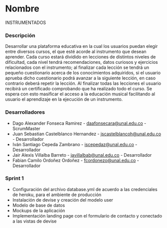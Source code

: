 # Nombre

INSTRUMENTADOS

### Descripción

Desarrollar una plataforma educativa en la cual los usuarios puedan elegir entre diversos cursos, el que esté acorde al instrumento que desean aprender. Cada curso estará dividido en lecciones de distintos niveles de dificultad, cada nivel tendrá recomendaciones, datos curiosos y ejercicios relacionados con el instrumento; al finalizar cada lección se tendrá un pequeño cuestionario acerca de los conocimientos adquiridos, si el usuario aprueba dicho cuestionario podrá avanzar a la siguiente lección, en caso contrario deberá repetir la lección. Al finalizar todas las lecciones el usuario recibirá un certificado comprobando que ha realizado todo el curso. Se espera con esto masificar el acceso a la educación musical facilitando al usuario el aprendizaje en la ejecución de un instrumento.



### Desarrolladores
* Dago Alexander Fonseca Ramirez - daafonsecara@unal.edu.co - ScrumMaster
* Juan Sebastian Castelblanco Hernandez - jscastelblancoh@unal.edu.co - Desarrollador
* Iván Santiago Cepeda Zambrano - iscepedaz@unal.edu.co - Desarrollador
* Jair Alexis Villalba Barreto - javillalbab@unal.edu.co - Desarrollador
* Fabian Camilo Ordoñez Ordoñez - fcordonezo@unal.edu.co - Desarrollador


### Sprint 1
* Configuración del archivo database.yml de acuerdo a las credenciales de heroku, para el ambiente de producción
* Instalación de devise y creación del modelo user
* Modelo de base de datos
* Mockups de la aplicación
* Implementación landing page con el formulario de contacto y conectado a las vistas de devise
